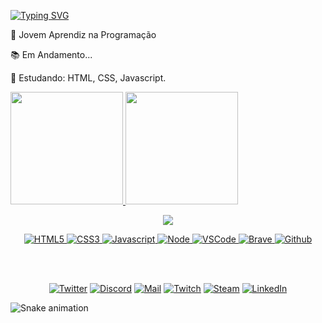 [![Typing SVG](https://readme-typing-svg.herokuapp.com?color=FFD43D&lines=Wasley+aqui!+Prazer+em+conhece-lo!+%E2%9A%A1)](https://git.io/typing-svg)

<div>
 <p text-align="left">🔭 Jovem Aprendiz na Programação</p>
 <p>📚 Em Andamento...</p>
 <p>🌱 Estudando: HTML, CSS, Javascript.</p>
</div> 
<div>
  <a href="https://github.com/wasleyfps">
  <img height="180em" src="https://github-readme-stats.vercel.app/api?username=wasleyfps&show_icons=true&theme=tokyonight&include_all_commits=true&count_private=true"/>
  <img height="180em" src="https://github-readme-stats.vercel.app/api/top-langs/?username=wasleyfps&layout=compact&langs_count=7&theme=tokyonight"/>
</div>

   
<p align="center">
  <img src="https://github-profile-trophy.vercel.app/?username=wasleyfps&theme=tokyonight&row=2&no-bg=true&column=3&margin-w=15&margin-h=15" />
</p>


<div align="center">

![HTML5](https://img.shields.io/badge/HTML5-black?style=flat-square&logo=html5&logoColor=E34F26)
![CSS3](https://img.shields.io/badge/CSS3-black?style=flat-square&logo=css3&logoColor=1572B6)
![Javascript](https://img.shields.io/badge/Javascript-black?style=flat-square&logo=javascript)
![Node](https://img.shields.io/badge/Node-black?style=flat-square&logo=node.js)
![VSCode](https://img.shields.io/badge/VSCode-black?style=flat-square&logo=visual-studio-code&logoColor=2D9EE9)
![Brave](https://img.shields.io/badge/Brave-black?style=flat-square&logo=brave) 
[![Github](https://img.shields.io/badge/Github-black?style=flat-square&logo=github)](https://github.com/wasleyfps)

</div>

<br />
<br />

<div align="center">

[![Twitter](https://img.shields.io/badge/Twitter-black?style=flat-square&logo=twitter)](https://twitter.com/wasleyfps)
[![Discord](https://img.shields.io/badge/Discord-black?style=flat-square&logo=discord)](https://discordapp.com/users/305756890954989568)
[![Mail](https://img.shields.io/badge/Mail-black?style=flat-square&logo=gmail)](mailto://wasleyoliveiradecarvalho@gmail.com)
[![Twitch](https://img.shields.io/badge/Twitch-black?style=flat-square&logo=twitch&logoColor=9146FF)](https://www.twitch.tv/wasleyfps)
[![Steam](https://img.shields.io/badge/Steam-black?style=flat-square&logo=steam)](https://steamcommunity.com/id/wasleyfps)
[![LinkedIn](https://img.shields.io/badge/LinkedIn-black?style=flat-square&logo=linkedIn&logoColor=0073B1)](https://linkedin.com/in/wasleyfps)
</div>

  ![Snake animation](https://github.com/wasleyfps/wasleyfps/blob/output/github-contribution-grid-snake.svg)
